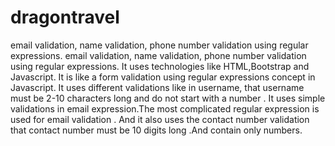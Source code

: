 # dragontravel
email validation, name validation, phone number validation using regular expressions.
email validation, name validation, phone number validation using regular expressions. It uses technologies like HTML,Bootstrap and Javascript. It is like a form validation using regular expressions concept in Javascript. It uses different validations like in username, that username must be 2-10 characters long and do not start with a number . It uses simple validations in email expression.The most complicated regular expression is used for email validation . And it also uses the contact number validation that contact number must be 10 digits long .And contain only numbers.
